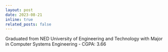 ```yaml
---
layout: post
date: 2023-08-21
inline: true
related_posts: false
---
```


Graduated from NED University of Engineering and Technology with Major in Computer Systems Engineering - CGPA: 3.66
